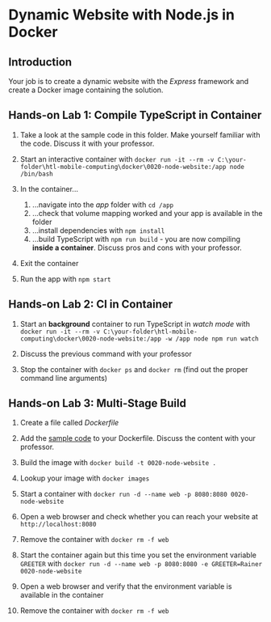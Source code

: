 # Dynamic Website with Node.js in Docker

## Introduction

Your job is to create a dynamic website with the *Express* framework and create a Docker image containing the solution.

## Hands-on Lab 1: Compile TypeScript in Container

1. Take a look at the sample code in this folder. Make yourself familiar with the code. Discuss it with your professor.

1. Start an interactive container with `docker run -it --rm -v C:\your-folder\htl-mobile-computing\docker\0020-node-website:/app node /bin/bash`

1. In the container...
   1. ...navigate into the *app* folder with `cd /app`
   1. ...check that volume mapping worked and your app is available in the folder
   1. ...install dependencies with `npm install`
   1. ...build TypeScript with `npm run build` - you are now compiling **inside a container**. Discuss pros and cons with your professor.

1. Exit the container

1. Run the app with `npm start`


## Hands-on Lab 2: CI in Container

1. Start an **background** container to run TypeScript in *watch mode* with `docker run -it --rm -v C:\your-folder\htl-mobile-computing\docker\0020-node-website:/app -w /app node npm run watch`

1. Discuss the previous command with your professor

1. Stop the container with `docker ps` and `docker rm` (find out the proper command line arguments)


## Hands-on Lab 3: Multi-Stage Build

1. Create a file called *Dockerfile*

1. Add the [sample code](Dockerfile) to your Dockerfile. Discuss the content with your professor.

1. Build the image with `docker build -t 0020-node-website .`

1. Lookup your image with `docker images`

1. Start a container with `docker run -d --name web -p 8080:8080 0020-node-website`

1. Open a web browser and check whether you can reach your website at `http://localhost:8080`

1. Remove the container with `docker rm -f web`

1. Start the container again but this time you set the environment variable `GREETER` with `docker run -d --name web -p 8080:8080 -e GREETER=Rainer 0020-node-website`

1. Open a web browser and verify that the environment variable is available in the container

1. Remove the container with `docker rm -f web`

